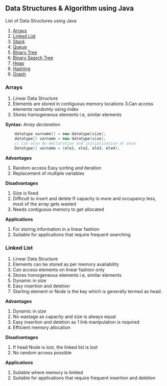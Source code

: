 ## Data Structures & Algorithm using Java
List of Data Structures using Java

 1. [Arrays](#arrays)
 2. [Linked List](#linked-list)
 3. [Stack](#stack)
 4. [Queue](#queue)
 5. [Binary Tree](#binary-tree)
 6. [Binary Search Tree](#binary-search-tree)
 7. [Heap](#heap)
 8. [Hashing](#hashing)
 9. [Graph](#graph)

### Arrays
1. Linear Data Structure
2. Elements are stored in contiguous memory locations
3.Can access elements randomly using index
4. Stores homogeneous elements i.e, similar elements

**Syntax:**
*Array declaration*
```java
    datatype varname[] = new datatype[size];  
    datatype[] varname = new datatype[size];  
    // Can also do declaration and initialization at once
    Datatype[] varname = {ele1, ele2, ele3, ele4};
```
**Advantages**

 1. Random access Easy sorting and iteration 
 2. Replacement of multiple variables 

**Disadvantages** 

 1. Size is fixed 
 2. Difficult to insert and delete If capacity is more and occupancy less, most of the array gets wasted
 3. Needs contiguous memory to get allocated

**Applications**
1. For storing information in a linear fashion
2. Suitable for applications that require frequent searching

### Linked List
1. Linear Data Structure
2. Elements can be stored as per memory availability
3. Can access elements on linear fashion only
4. Stores homogeneous elements i.e, similar elements
5. Dynamic in size
6. Easy insertion and deletion 
7. Starting element or Node is the key which is generally termed as head.

**Advantages**
1. Dynamic in size
2. No wastage as capacity and size is always equal
3. Easy insertion and deletion as 1 link manipulation is required
4. Efficient memory allocation

**Disadvantages**
1. If head Node is lost, the linked list is lost
2. No random access possible

**Applications**
1. Suitable where memory is limited 
2.  Suitable for applications that require frequent insertion and deletion
